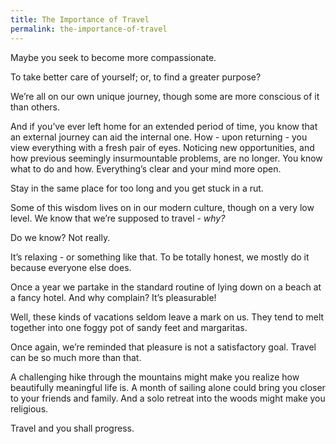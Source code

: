 ```yaml
---
title: The Importance of Travel
permalink: the-importance-of-travel
---
```


Maybe you seek to become more compassionate.

To take better care of yourself; or, to find a greater purpose?

We’re all on our own unique journey, though some are more conscious of it than others.

And if you’ve ever left home for an extended period of time, you know that an external journey can aid the internal one. How - upon returning - you view everything with a fresh pair of eyes. Noticing new opportunities, and how previous seemingly insurmountable problems, are no longer. You know what to do and how. Everything’s clear and your mind more open.

Stay in the same place for too long and you get stuck in a rut.

Some of this wisdom lives on in our modern culture, though on a very low level. We know that we’re supposed to travel - *why?*

Do we know? Not really.

It’s relaxing - or something like that. To be totally honest, we mostly do it because everyone else does.

Once a year we partake in the standard routine of lying down on a beach at a fancy hotel. And why complain? It’s pleasurable!

Well, these kinds of vacations seldom leave a mark on us. They tend to melt together into one foggy pot of sandy feet and margaritas.

Once again, we’re reminded that pleasure is not a satisfactory goal. Travel can be so much more than that.

A challenging hike through the mountains might make you realize how beautifully meaningful life is. A month of sailing alone could bring you closer to your friends and family. And a solo retreat into the woods might make you religious.

Travel and you shall progress.
